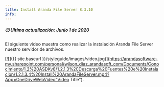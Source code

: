 ```yaml
---
title: Install Aranda File Server 8.3.10
info:
---
```


##### 🕐 Ultima actualización: Junio 1 de 2020


El siguiente video muestra como realizar la instalación Aranda File Server nuestro servidor de archivos.

[![]({{ site.baseurl }}/styleguide/images/video.jpg)](https://arandasoftware-my.sharepoint.com/personal/wilson_diaz_arandasoft_com/Documents/Conocimiento/1.2%20ASDKv8/1.2.1.3%20Descarga%20Fuentes%20e%20Instalacion/1.2.1.3.4%20Install%20ArandaFileServer.mp4?App=OneDriveWebVideo"Video Title").
